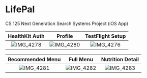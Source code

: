 # LifePal
CS 125 Next Generation Search Systems Project (iOS App)

HealthKit Auth |  Profile  | TestFlight Setup
:-------------------------:|:-------------------------:|:-------------------------:
![IMG_4278](https://github.com/shengyuan-lu/LifePal/assets/70995597/827e8ec0-1e0d-47b1-8b90-c4ab9d9a1cc4)  |  ![IMG_4280](https://github.com/shengyuan-lu/LifePal/assets/70995597/3b4da7d0-02d3-4453-aa85-ed455d78668c)  | ![IMG_4276](https://github.com/shengyuan-lu/LifePal/assets/70995597/21edd1bb-ec6a-4338-866e-0d21d07fabaa)



Recommended Menu |  Full Menu | Nutrition Detail  
:-------------------------:|:-------------------------:|:-------------------------:
![IMG_4281](https://github.com/shengyuan-lu/LifePal/assets/70995597/124445d0-8200-41d9-8466-23af6f21a97c) |  ![IMG_4282](https://github.com/shengyuan-lu/LifePal/assets/70995597/f14f8ab2-5fef-4d74-b734-529bf30e3c69) | ![IMG_4283](https://github.com/shengyuan-lu/LifePal/assets/70995597/cdbfb969-31c0-4a33-b2a2-a8c22bfb9bbd)

